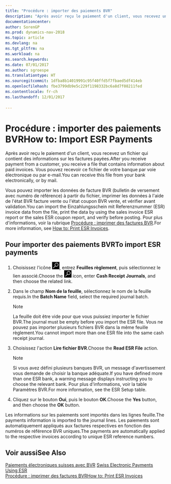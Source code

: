 ```yaml
---
title: "Procédure : importer des paiements BVR"
description: "Après avoir reçu le paiement d'un client, vous recevez un fichier qui contient des informations sur les factures payées. Vous pouvez recevoir ce fichier de votre banque par voie électronique ou par e-mail."
documentationcenter: 
author: SorenGP
ms.prod: dynamics-nav-2018
ms.topic: article
ms.devlang: na
ms.tgt_pltfrm: na
ms.workload: na
ms.search.keywords: 
ms.date: 07/01/2017
ms.author: sgroespe
ms.translationtype: HT
ms.sourcegitcommit: 1dfba8b14019991c95f40ffd5f7fbaed5df414eb
ms.openlocfilehash: fbe3799db9e5c229f1198332bc6a8d7f08211fed
ms.contentlocale: fr-ch
ms.lasthandoff: 12/01/2017

---
```

# <a name="how-to-import-esr-payments"></a><span data-ttu-id="d14cc-104">Procédure : importer des paiements BVR</span><span class="sxs-lookup"><span data-stu-id="d14cc-104">How to: Import ESR Payments</span></span>
<span data-ttu-id="d14cc-105">Après avoir reçu le paiement d'un client, vous recevez un fichier qui contient des informations sur les factures payées.</span><span class="sxs-lookup"><span data-stu-id="d14cc-105">After you receive payment from a customer, you receive a file that contains information about paid invoices.</span></span> <span data-ttu-id="d14cc-106">Vous pouvez recevoir ce fichier de votre banque par voie électronique ou par e-mail.</span><span class="sxs-lookup"><span data-stu-id="d14cc-106">You can receive this file from your bank electronically, or by mail.</span></span>  

<span data-ttu-id="d14cc-107">Vous pouvez importer les données de facture BVR (bulletin de versement avec numéro de référence) à partir du fichier, imprimer les données à l'aide de l'état BVR facture vente ou l'état coupon BVR vente, et vérifier avant validation.</span><span class="sxs-lookup"><span data-stu-id="d14cc-107">You can import the Einzahlungsschein mit Referenznummer (ESR) invoice data from the file, print the data by using the sales invoice ESR report or the sales ESR coupon report, and verify before posting.</span></span> <span data-ttu-id="d14cc-108">Pour plus d'informations, voir la rubrique [Procédure : imprimer des factures BVR](how-to-print-esr-invoices.md).</span><span class="sxs-lookup"><span data-stu-id="d14cc-108">For more information, see [How to: Print ESR Invoices](how-to-print-esr-invoices.md).</span></span>  

## <a name="to-import-esr-payments"></a><span data-ttu-id="d14cc-109">Pour importer des paiements BVR</span><span class="sxs-lookup"><span data-stu-id="d14cc-109">To import ESR payments</span></span>  

1.  <span data-ttu-id="d14cc-110">Choisissez l'icône ![Page ou état pour la recherche](../../media/ui-search/search_small.png "icône Page ou état pour la recherche"), entrez **Feuilles règlement**, puis sélectionnez le lien associé.</span><span class="sxs-lookup"><span data-stu-id="d14cc-110">Choose the ![Search for Page or Report](../../media/ui-search/search_small.png "Search for Page or Report icon") icon, enter **Cash Receipt Journals**, and then choose the related link.</span></span>  
2.  <span data-ttu-id="d14cc-111">Dans le champ **Nom de la feuille**, sélectionnez le nom de la feuille requis.</span><span class="sxs-lookup"><span data-stu-id="d14cc-111">In the **Batch Name** field, select the required journal batch.</span></span>  

    > [!NOTE]  
    >  <span data-ttu-id="d14cc-112">La feuille doit être vide pour que vous puissiez importer le fichier BVR.</span><span class="sxs-lookup"><span data-stu-id="d14cc-112">The journal must be empty before you import the ESR file.</span></span> <span data-ttu-id="d14cc-113">Vous ne pouvez pas importer plusieurs fichiers BVR dans la même feuille règlement.</span><span class="sxs-lookup"><span data-stu-id="d14cc-113">You cannot import more than one ESR file into the same cash receipt journal.</span></span>  

3.  <span data-ttu-id="d14cc-114">Choisissez l'action **Lire fichier BVR**.</span><span class="sxs-lookup"><span data-stu-id="d14cc-114">Choose the **Read ESR File** action.</span></span>  

    > [!NOTE]  
    >  <span data-ttu-id="d14cc-115">Si vous avez défini plusieurs banques BVR, un message d'avertissement vous demande de choisir la banque adéquate.</span><span class="sxs-lookup"><span data-stu-id="d14cc-115">If you have defined more than one ESR bank, a warning message displays instructing you to choose the relevant bank.</span></span> <span data-ttu-id="d14cc-116">Pour plus d'informations, voir la table Paramètres BVR.</span><span class="sxs-lookup"><span data-stu-id="d14cc-116">For more information, see the ESR Setup table.</span></span>  

4.  <span data-ttu-id="d14cc-117">Cliquez sur le bouton **Oui**, puis le bouton **OK**.</span><span class="sxs-lookup"><span data-stu-id="d14cc-117">Choose the **Yes** button, and then choose the **OK** button.</span></span>  

<span data-ttu-id="d14cc-118">Les informations sur les paiements sont importés dans les lignes feuille.</span><span class="sxs-lookup"><span data-stu-id="d14cc-118">The payments information is imported to the journal lines.</span></span> <span data-ttu-id="d14cc-119">Les paiements sont automatiquement appliqués aux factures respectives en fonction des numéros de référence BVR uniques.</span><span class="sxs-lookup"><span data-stu-id="d14cc-119">The payments are automatically applied to the respective invoices according to unique ESR reference numbers.</span></span>  

## <a name="see-also"></a><span data-ttu-id="d14cc-120">Voir aussi</span><span class="sxs-lookup"><span data-stu-id="d14cc-120">See Also</span></span>  
 <span data-ttu-id="d14cc-121">[Paiements électroniques suisses avec BVR](swiss-electronic-payments-using-esr.md) </span><span class="sxs-lookup"><span data-stu-id="d14cc-121">[Swiss Electronic Payments Using ESR](swiss-electronic-payments-using-esr.md) </span></span>  
 [<span data-ttu-id="d14cc-122">Procédure : imprimer des factures BVR</span><span class="sxs-lookup"><span data-stu-id="d14cc-122">How to: Print ESR Invoices</span></span>](how-to-print-esr-invoices.md)

